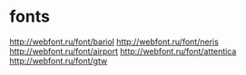 fonts
=====

http://webfont.ru/font/bariol
http://webfont.ru/font/neris
http://webfont.ru/font/airport
http://webfont.ru/font/attentica
http://webfont.ru/font/gtw
